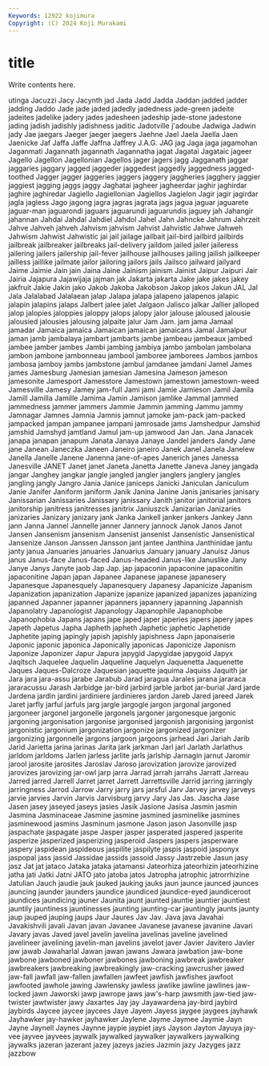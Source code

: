 ```yaml
---
Keywords: 12922 kojimura
Copyright: (C) 2024 Koji Murakami
---
```


# title

Write contents here.



utinga Jacuzzi Jacy Jacynth jad Jada
Jadd Jadda Jaddan jadded jadder jadding Jaddo Jade jade jaded
jadedly jadedness jade-green jadeite jadeites jadelike jadery jades jadesheen jadeship
jade-stone jadestone jading jadish jadishly jadishness jaditic Jadotville j'adoube Jadwiga
Jadwin jady Jae jaegars Jaeger jaeger jaegers Jaehne Jael Jaela
Jaella Jaen Jaenicke Jaf Jaffa Jaffe Jaffna Jaffrey J.A.G. JAG
jag Jaga jaga jagamohan Jaganmati Jagannath jagannath Jagannatha jagat Jagatai
Jagataic jageer Jagello Jagellon Jagellonian Jagellos jager jagers jagg Jagganath
jaggar jaggaries jaggary jagged jaggeder jaggedest jaggedly jaggedness jagged-toothed Jagger
jagger jaggeries jaggers jaggery jaggheries jagghery jaggier jaggiest jagging jaggs
jaggy Jaghatai jagheer jagheerdar jaghir jaghirdar jaghire jaghiredar Jagiello Jagiellonian
Jagiellos Jagielon Jagir jagir jagirdar jagla jagless Jago jagong jagra
jagras jagrata jags jagua jaguar jaguarete jaguar-man jaguarondi jaguars jaguarundi
jaguarundis jaguey jah Jahangir jahannan Jahdai Jahdal Jahdiel Jahdol Jahel
Jahn Jahncke Jahrum Jahrzeit Jahve Jahveh jahveh Jahvism jahvism Jahvist
Jahvistic Jahwe Jahweh Jahwism Jahwist Jahwistic jai jail jailage jailbait
jail-bird jailbird jailbirds jailbreak jailbreaker jailbreaks jail-delivery jaildom jailed jailer
jaileress jailering jailers jailership jail-fever jailhouse jailhouses jailing jailish jailkeeper
jailless jaillike jailmate jailor jailoring jailors jails Jailsco jailward jailyard
Jaime Jaimie Jain jain Jaina Jaine Jainism jainism Jainist Jaipur
Jaipuri Jair Jairia Jajapura Jajawijaja jajman jak Jakarta jakarta Jake
jake jakes jakey jakfruit Jakie Jakin jako Jakob Jakoba Jakobson
Jakop jakos Jakun JAL Jal Jala Jalalabad Jalalaean jalap Jalapa
jalapa jalapeno jalapenos jalapic jalapin jalapins jalaps Jalbert jalee jalet
Jalgaon Jalisco jalkar Jallier jalloped jalop jalopies jaloppies jaloppy jalops
jalopy jalor jalouse jaloused jalousie jalousied jalousies jalousing jalpaite jalur
Jam Jam. jam jama Jamaal jamadar Jamaica jamaica Jamaican jamaican
jamaicans Jamal Jamalpur jaman jamb jambalaya jambart jambarts jambe jambeau
jambeaux jambed jambee jamber jambes Jambi jambing jambiya jambo jambolan
jambolana jambon jambone jambonneau jambool jamboree jamborees Jambos jambos jambosa
jamboy jambs jambstone jambul jamdanee jamdani Jamel James james Jamesburg
Jamesian jamesian Jamesina Jameson jameson jamesonite Jamesport Jamesstore Jamestown jamestown
jamestown-weed Jamesville Jamesy Jamey jam-full Jami jami Jamie Jamieson Jamil
Jamila Jamill Jamilla Jamille Jamima Jamin Jamison jamlike Jammal jammed
jammedness jammer jammers Jammie Jammin jamming Jammu jammy Jamnagar Jamnes
Jamnia Jamnis jamnut jamoke jam-pack jam-packed jampacked jampan jampanee jampani
jamrosade jams Jamshedpur Jamshid jamshid Jamshyd jamtland Jamul jam-up jamwood
Jan Jan. Jana Janacek janapa janapan janapum Janata Janaya Janaye
Jandel janders Jandy Jane jane Janean Janeczka Janeen Janeiro janeiro
Janek Janel Janela Janelew Janella Janelle Janene Janenna jane-of-apes Janerich
janes Janessa Janesville JANET Janet janet Janeta Janetta Janette Janeva
Janey jangada jangar Janghey jangkar jangle jangled jangler janglers janglery
jangles jangling jangly Jangro Jania Janice janiceps Janicki Janiculan Janiculum
Janie Janifer Janiform janiform Janik Janina Janine Janis janisaries janisary
Janissarian Janissaries Janissary janissary Janith janitor janitorial janitors janitorship janitress
janitresses janitrix Janiuszck Janizarian Janizaries janizaries Janizary janizary jank Janka
Jankell janker jankers Jankey Jann jann Janna Jannel Jannelle janner
Jannery jannock Janok Janos Janot Jansen Jansenism jansenism Jansenist jansenist
Jansenistic Jansenistical Jansenize Janson Janssen Jansson jant jantee Janthina Janthinidae
jantu janty janua Januaries januaries Januarius January january Januisz Janus
janus Janus-face Janus-faced Janus-headed Janus-like Januslike Jany Janye Janys Janyte
jaob Jap Jap. jap japaconin japaconine japaconitin japaconitine Japan japan
Japanee Japanese japanese japanesery Japanesque Japanesquely Japanesquery Japanesy Japanicize Japanism
Japanization japanization Japanize japanize japanized japanizes japanizing japanned Japanner japanner
japanners japannery japanning Japannish Japanolatry Japanologist Japanology Japanophile Japanophobe Japanophobia
Japans japans jape japed japer japeries japers japery japes Japeth
Japetus Japha Japheth japheth Japhetic japhetic Japhetide Japhetite japing japingly
japish japishly japishness Japn japonaiserie Japonic japonic japonica Japonically japonicas
Japonicize Japonism Japonize Japonizer Japur Japura japygid Japygidae japygoid Japyx
Jaqitsch Jaquelee Jaquelin Jaqueline Jaquelyn Jaquenetta Jaquenette Jaques Jaques-Dalcroze Jaquesian
jaquette jaquima Jaquiss Jaquith jar Jara jara jara-assu jarabe Jarabub
Jarad jaragua Jarales jarana jararaca jararacussu Jarash Jarbidge jar-bird jarbird
jarble jarbot jar-burial Jard jarde Jardena jardin jardini jardiniere jardinieres
jardon Jareb Jared jareed Jarek Jaret jarfly jarful jarfuls jarg
jargle jargogle jargon jargonal jargoned jargoneer jargonel jargonelle jargonels jargoner
jargonesque jargonic jargoning jargonisation jargonise jargonised jargonish jargonising jargonist jargonistic
jargonium jargonization jargonize jargonized jargonizer jargonizing jargonnelle jargons jargoon jargoons
jarhead Jari Jariah Jarib Jarid Jarietta jarina jarinas Jarita jark
jarkman Jarl jarl Jarlath Jarlathus jarldom jarldoms Jarlen jarless jarlite
jarls jarlship Jarnagin jarnut Jaromir jarool jarosite jarosites Jaroslav Jaroso
jarovization jarovize jarovized jarovizes jarovizing jar-owl jarp jarra Jarrad jarrah
jarrahs Jarratt Jarreau Jarred jarred Jarrell Jarret jarret Jarrett Jarrettsville
Jarrid jarring jarringly jarringness Jarrod Jarrow Jarry jarry jars jarsful
Jarv Jarvey jarvey jarveys jarvie jarvies Jarvin Jarvis Jarvisburg jarvy
Jary Jas Jas. Jascha Jase Jasen jasey jaseyed jaseys jasies
Jasik Jasione Jasisa Jasmin jasmin Jasmina Jasminaceae Jasmine jasmine jasmined
jasminelike jasmines jasminewood jasmins Jasminum jasmone Jason jason Jasonville jasp
jaspachate jaspagate jaspe Jasper jasper jasperated jaspered jasperite jasperize jasperized
jasperizing jasperoid Jaspers jaspers jasperware jaspery jaspidean jaspideous jaspilite jaspilyte
jaspis jaspoid jasponyx jaspopal jass jassid Jassidae jassids jassoid Jassy
Jastrzebie Jasun jasy jasz Jat jat jataco Jataka jataka jatamansi
Jateorhiza jateorhizin jateorhizine jatha jati Jatki Jatni JATO jato jatoba
jatos Jatropha jatrophic jatrorrhizine Jatulian Jauch jaudie jauk jauked jauking
jauks jaun jaunce jaunced jaunces jauncing jaunder jaunders jaundice jaundiced
jaundice-eyed jaundiceroot jaundices jaundicing jauner Jaunita jaunt jaunted jauntie jauntier
jauntiest jauntily jauntiness jauntinesses jaunting jaunting-car jauntingly jaunts jaunty jaup
jauped jauping jaups Jaur Jaures Jav Jav. Java java Javahai
Javakishvili javali Javan javan Javanee Javanese javanese javanine Javari Javary
javas Javed javel javelin javelina javelinas javeline javelined javelineer javelining
javelin-man javelins javelot javer Javier Javitero Javler jaw jawab Jawaharlal
Jawan jawan jawans Jawara jawbation jaw-bone jawbone jawboned jawboner jawbones
jawboning jawbreak jawbreaker jawbreakers jawbreaking jawbreakingly jaw-cracking jawcrusher jawed jaw-fall
jawfall jaw-fallen jawfallen jawfeet jawfish jawfishes jawfoot jawfooted jawhole jawing
Jawlensky jawless jawlike jawline jawlines jaw-locked jawn Jaworski jawp jawrope
jaws jaw's-harp jawsmith jaw-tied jaw-twister jawtwister jawy Jaxartes Jay jay
Jayawardena jay-bird jaybird jaybirds Jaycee jaycee jaycees Jaye Jayem Jayess
jaygee jaygees jayhawk Jayhawker jay-hawker jayhawker Jaylene Jayme Jaymee Jaymie
Jayn Jayne Jaynell Jaynes Jaynne jaypie jaypiet jays Jayson Jayton
Jayuya jay-vee jayvee jayvees jaywalk jaywalked jaywalker jaywalkers jaywalking jaywalks
jazeran jazerant jazey jazeys jazies Jazmin jazy Jazyges jazz jazzbow

